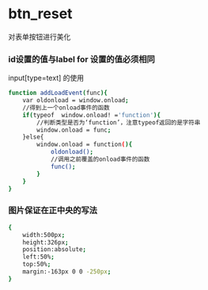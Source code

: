 # btn_reset
对表单按钮进行美化

### id设置的值与label for 设置的值必须相同
input[type=text] 的使用

``` bash
function addLoadEvent(func){
	var oldonload = window.onload;
	//得到上一个onload事件的函数
	if(typeof  window.onload! ='function'){
		//判断类型是否为‘function’，注意typeof返回的是字符串
		window.onload = func;
	}else{
		window.onload = function(){
			oldonload();
			//调用之前覆盖的onload事件的函数
			func();
		}
	}
}
``` 

### 图片保证在正中央的写法
``` bash
{
	width:500px;
	height:326px;
	position:absolute;
	left:50%;
	top:50%;
	margin:-163px 0 0 -250px;
}
```
